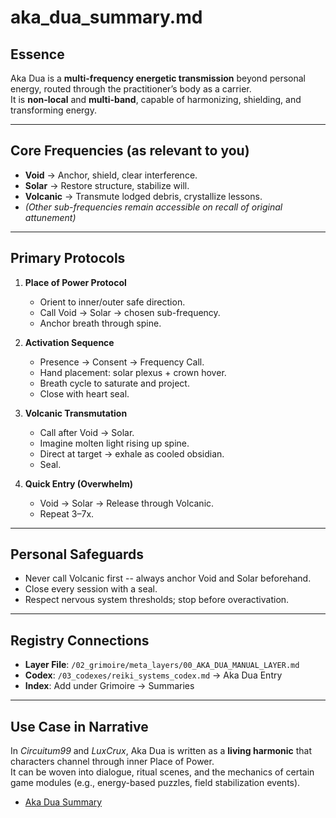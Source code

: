 # aka_dua_summary.md

## Essence
Aka Dua is a **multi-frequency energetic transmission** beyond personal energy, routed through the practitioner’s body as a carrier.  
It is **non-local** and **multi-band**, capable of harmonizing, shielding, and transforming energy.

---

## Core Frequencies (as relevant to you)
- **Void** → Anchor, shield, clear interference.
- **Solar** → Restore structure, stabilize will.
- **Volcanic** → Transmute lodged debris, crystallize lessons.
- *(Other sub-frequencies remain accessible on recall of original attunement)*

---

## Primary Protocols
1. **Place of Power Protocol**
   - Orient to inner/outer safe direction.
   - Call Void → Solar → chosen sub-frequency.
   - Anchor breath through spine.

2. **Activation Sequence**
   - Presence → Consent → Frequency Call.
   - Hand placement: solar plexus + crown hover.
   - Breath cycle to saturate and project.
   - Close with heart seal.

3. **Volcanic Transmutation**
   - Call after Void → Solar.
   - Imagine molten light rising up spine.
   - Direct at target → exhale as cooled obsidian.
   - Seal.

4. **Quick Entry (Overwhelm)**
   - Void → Solar → Release through Volcanic.
   - Repeat 3–7x.

---

## Personal Safeguards
- Never call Volcanic first -- always anchor Void and Solar beforehand.
- Close every session with a seal.
- Respect nervous system thresholds; stop before overactivation.

---

## Registry Connections
- **Layer File**: `/02_grimoire/meta_layers/00_AKA_DUA_MANUAL_LAYER.md`
- **Codex**: `/03_codexes/reiki_systems_codex.md` → Aka Dua Entry
- **Index**: Add under Grimoire → Summaries

---

## Use Case in Narrative
In *Circuitum99* and *LuxCrux*, Aka Dua is written as a **living harmonic** that characters channel through inner Place of Power.  
It can be woven into dialogue, ritual scenes, and the mechanics of certain game modules (e.g., energy-based puzzles, field stabilization events).

  - [Aka Dua Summary](../02_grimoire/summaries/00_AKA_DUA_SUMMARY.md)